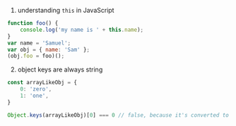 1. understanding `this` in JavaScript
```javascript
function foo() {
    console.log('my name is ' + this.name);
}
var name = 'Samuel';
var obj = { name: 'Sam' };
(obj.foo = foo)();
```


2. object keys are always string 
```javascript
const arrayLikeObj = {
	0: 'zero',
	1: 'one',
}

Object.keys(arrayLikeObj)[0] === 0 // false, because it's converted to "0"
```
